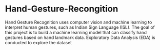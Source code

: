 # Hand-Gesture-Recongition
Hand Gesture Recognition uses computer vision and machine learning to interpret human gestures, such as Indian Sign Language (ISL).​  The goal of this project is to build a machine learning model that can classify hand gestures based on hand landmark data.​ Exploratory Data Analysis (EDA) is conducted to explore the dataset​
